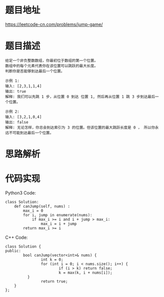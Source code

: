 # **题目地址**
https://leetcode-cn.com/problems/jump-game/
# **题目描述**
```
给定一个非负整数数组，你最初位于数组的第一个位置。
数组中的每个元素代表你在该位置可以跳跃的最大长度。
判断你是否能够到达最后一个位置。

示例 1:
输入: [2,3,1,1,4]
输出: true
解释: 我们可以先跳 1 步，从位置 0 到达 位置 1, 然后再从位置 1 跳 3 步到达最后一个位置。

示例 2:
输入: [3,2,1,0,4]
输出: false
解释: 无论怎样，你总会到达索引为 3 的位置。但该位置的最大跳跃长度是 0 ， 所以你永远不可能到达最后一个位置。
```
# **思路解析**
# **代码实现**
Python3 Code:
```
class Solution:
    def canJump(self, nums) :
        max_i = 0      
        for i, jump in enumerate(nums):   
            if max_i >= i and i + jump > max_i:   
                max_i = i + jump  
        return max_i >= i
```
C++ Code:
```
class Solution {
public:
		bool canJump(vector<int>& nums) {
				int k = 0;
				for (int i = 0; i < nums.size(); i++) {
						if (i > k) return false;
						k = max(k, i + nums[i]);
	      }
				return true;
    }
};
```
